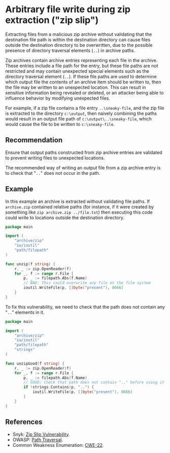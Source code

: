 # Arbitrary file write during zip extraction ("zip slip")
Extracting files from a malicious zip archive without validating that the destination file path is within the destination directory can cause files outside the destination directory to be overwritten, due to the possible presence of directory traversal elements (`..`) in archive paths.

Zip archives contain archive entries representing each file in the archive. These entries include a file path for the entry, but these file paths are not restricted and may contain unexpected special elements such as the directory traversal element (`..`). If these file paths are used to determine which output file the contents of an archive item should be written to, then the file may be written to an unexpected location. This can result in sensitive information being revealed or deleted, or an attacker being able to influence behavior by modifying unexpected files.

For example, if a zip file contains a file entry `..\sneaky-file`, and the zip file is extracted to the directory `c:\output`, then naively combining the paths would result in an output file path of `c:\output\..\sneaky-file`, which would cause the file to be written to `c:\sneaky-file`.


## Recommendation
Ensure that output paths constructed from zip archive entries are validated to prevent writing files to unexpected locations.

The recommended way of writing an output file from a zip archive entry is to check that "`..`" does not occur in the path.


## Example
In this example an archive is extracted without validating file paths. If `archive.zip` contained relative paths (for instance, if it were created by something like `zip archive.zip ../file.txt`) then executing this code could write to locations outside the destination directory.


```go
package main

import (
	"archive/zip"
	"io/ioutil"
	"path/filepath"
)

func unzip(f string) {
	r, _ := zip.OpenReader(f)
	for _, f := range r.File {
		p, _ := filepath.Abs(f.Name)
		// BAD: This could overwrite any file on the file system
		ioutil.WriteFile(p, []byte("present"), 0666)
	}
}

```
To fix this vulnerability, we need to check that the path does not contain any "`..`" elements in it.


```go
package main

import (
	"archive/zip"
	"io/ioutil"
	"path/filepath"
	"strings"
)

func unzipGood(f string) {
	r, _ := zip.OpenReader(f)
	for _, f := range r.File {
		p, _ := filepath.Abs(f.Name)
		// GOOD: Check that path does not contain ".." before using it
		if !strings.Contains(p, "..") {
			ioutil.WriteFile(p, []byte("present"), 0666)
		}
	}
}

```

## References
* Snyk: [Zip Slip Vulnerability](https://snyk.io/research/zip-slip-vulnerability).
* OWASP: [Path Traversal](https://owasp.org/www-community/attacks/Path_Traversal).
* Common Weakness Enumeration: [CWE-22](https://cwe.mitre.org/data/definitions/22.html).
